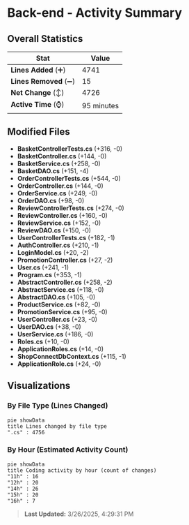 # Back-end - Activity Summary 

## Overall Statistics

| Stat                   | Value                                                             |
| ---------------------- | ----------------------------------------------------------------- |
| **Lines Added** (➕)   | 4741                                          |
| **Lines Removed** (➖) | 15                                        |
| **Net Change** (↕)    | 4726                |
| **Active Time** (⌚)   | 95 minutes |


## Modified Files
- **BasketControllerTests.cs** (+316, -0)
- **BasketController.cs** (+144, -0)
- **BasketService.cs** (+258, -0)
- **BasketDAO.cs** (+151, -4)
- **OrderControllerTests.cs** (+544, -0)
- **OrderController.cs** (+144, -0)
- **OrderService.cs** (+249, -0)
- **OrderDAO.cs** (+98, -0)
- **ReviewControllerTests.cs** (+274, -0)
- **ReviewController.cs** (+160, -0)
- **ReviewService.cs** (+152, -0)
- **ReviewDAO.cs** (+150, -0)
- **UserControllerTests.cs** (+182, -1)
- **AuthController.cs** (+210, -1)
- **LoginModel.cs** (+20, -2)
- **PromotionController.cs** (+27, -2)
- **User.cs** (+241, -1)
- **Program.cs** (+353, -1)
- **AbstractController.cs** (+258, -2)
- **AbstractService.cs** (+118, -0)
- **AbstractDAO.cs** (+105, -0)
- **ProductService.cs** (+82, -0)
- **PromotionService.cs** (+95, -0)
- **UserController.cs** (+23, -0)
- **UserDAO.cs** (+38, -0)
- **UserService.cs** (+186, -0)
- **Roles.cs** (+10, -0)
- **ApplicationRoles.cs** (+14, -0)
- **ShopConnectDbContext.cs** (+115, -1)
- **ApplicationRole.cs** (+24, -0)

## Visualizations

### By File Type (Lines Changed)

```mermaid
pie showData
title Lines changed by file type
".cs" : 4756
```

### By Hour (Estimated Activity Count)

```mermaid
pie showData
title Coding activity by hour (count of changes)
"11h" : 16
"12h" : 20
"14h" : 26
"15h" : 20
"16h" : 7
```


> **Last Updated:** 3/26/2025, 4:29:31 PM